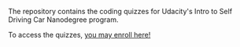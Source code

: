 The repository contains the coding quizzes for Udacity's Intro to Self Driving Car Nanodegree program.

To access the quizzes, [you may enroll here!](https://eu.udacity.com/course/intro-to-self-driving-cars--nd113)